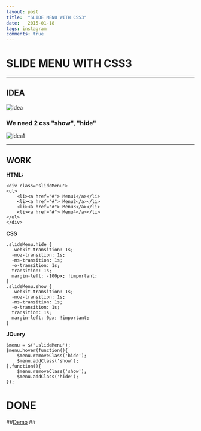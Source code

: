 ```yaml
---
layout: post
title:  "SLIDE MENU WITH CSS3"
date:   2015-01-18
tags: instagram
comments: true
---
```


# **SLIDE MENU WITH CSS3** #

***

## IDEA ##

![idea](http://www.axure.com/c/attachments/forum/6-x-newbie-questions/1122d1349212362-want-menu-slide-out-page-mouseenter-mouse-out-sliding-menu.png)

### **We need 2 css "show", "hide"** ###
![idea1](http://i.imgur.com/47pPZY7.png)

***

## WORK ##

**HTML:**
    
	<div class='slideMenu'>
	<ul>
    	<li><a href="#"> Menu1</a></li>
        <li><a href="#"> Menu2</a></li>
        <li><a href="#"> Menu3</a></li>
        <li><a href="#"> Menu4</a></li>
    </ul>
	</div> 

**CSS**

	.slideMenu.hide {
	  -webkit-transition: 1s;
	  -moz-transition: 1s;
	  -ms-transition: 1s;
	  -o-transition: 1s;
	  transition: 1s;
	  margin-left: -100px; !important;
	}
	.slideMenu.show {
	  -webkit-transition: 1s;
	  -moz-transition: 1s;
	  -ms-transition: 1s;
	  -o-transition: 1s;
	  transition: 1s;
	  margin-left: 0px; !important;
	}

**JQuery**

	$menu = $('.slideMenu');
	$menu.hover(function(){ 
	    $menu.removeClass('hide');
	    $menu.addClass('show');
	},function(){	
		$menu.removeClass('show');
	    $menu.addClass('hide');
	});


# DONE #

##[Demo](http://jsfiddle.net/uLeo2wyf/) ##